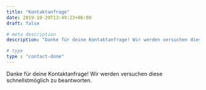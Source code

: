```yaml
---
title: "Kontaktanfrage"
date: 2019-10-29T13:49:23+06:00
draft: false

# meta description
description: "Danke für deine Kontaktanfrage! Wir werden versuchen diese schnellstmöglich zu beantworten."

# type
type : "contact-done"
---
```


Danke für deine Kontaktanfrage! Wir werden versuchen diese schnellstmöglich zu beantworten.

